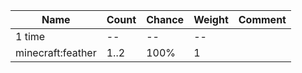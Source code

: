 | Name              | Count | Chance | Weight | Comment |
| ----------------- | ----- | ------ | ------ | ------- |
| 1 time            |    -- |     -- |     -- |         |
| minecraft:feather |  1..2 |   100% |      1 |         |